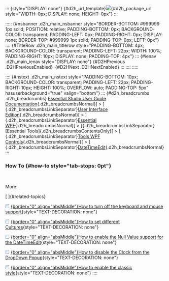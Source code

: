 ::: {style="DISPLAY: none"}
[](ms-xhelp:///?Id=d2h_url_template){#d2h_url_template}![](!package_url!){#d2h_package_url style="WIDTH: 0px; DISPLAY: none; HEIGHT: 0px"}
:::

::::: {#nsbanner .d2h_main_nsbanner style="BORDER-BOTTOM: #999999 1px solid; POSITION: relative; PADDING-BOTTOM: 0px; BACKGROUND-COLOR: transparent; PADDING-LEFT: 0px; PADDING-RIGHT: 0px; DISPLAY: none; BORDER-TOP: #999999 1px solid; PADDING-TOP: 0px; LEFT: 0px"}
:::: {#TitleRow .d2h_main_titlerow style="PADDING-BOTTOM: 4px; BACKGROUND-COLOR: transparent; PADDING-LEFT: 22px; WIDTH: 100%; PADDING-RIGHT: 10px; DISPLAY: none; PADDING-TOP: 4px"}
::: {#ienav .d2h_main_ienav style="DISPLAY: none"}
[](ms-xhelp:///?Id=3eaa9fba-7f53-46f2-8ca4-7ab68bf84216){#D2HPrevious .D2HPreviousEnabled}  [](ms-xhelp:///?Id=74a6d6aa-7a1a-4776-928d-59b34d49d0cb){#D2HNext .D2HNextEnabled}
:::
::::
:::::

:::: {#nstext .d2h_main_nstext style="PADDING-BOTTOM: 10px; BACKGROUND-COLOR: transparent; PADDING-LEFT: 22px; PADDING-RIGHT: 10px; HEIGHT: 100%; OVERFLOW: auto; PADDING-TOP: 5px" hasuserbackground="true" valign="bottom"}
::: {#d2h_breadcrumbs .d2h_breadcrumbs}
[Essential Studio User Guide Documentation](ms-xhelp:///?Id=12457748-09e3-4d74-a240-8e049cedf030){.d2h_breadcrumbsNormal}[ \> ]{.d2h_breadcrumbsLinkSeparator}[User Interface Edition](ms-xhelp:///?Id=c29296b7-531c-413b-a0ec-488ca1f7f669){.d2h_breadcrumbsNormal}[ \> ]{.d2h_breadcrumbsLinkSeparator}[Essential WPF](ms-xhelp:///?Id=7f4f82c5-151c-4262-94d0-75c4626c77bc){.d2h_breadcrumbsNormal}[ \> ]{.d2h_breadcrumbsLinkSeparator}[Essential Tools]{.d2h_breadcrumbsContentsOnly}[ \> ]{.d2h_breadcrumbsLinkSeparator}[Tools WPF Controls](ms-xhelp:///?Id=2ea58a12-9426-4a63-96b4-89eb80232c2c){.d2h_breadcrumbsNormal}[ \> ]{.d2h_breadcrumbsLinkSeparator}[DateTimeEdit](ms-xhelp:///?Id=e4a62a43-35f6-401b-84f0-357793987e2e){.d2h_breadcrumbsNormal}
:::

### How To {#how-to style="tab-stops: 0pt"}

 

More:

[ ]{#related-topics}

[![](button.gif){border="0" align="absMiddle"}How to turn off the keyboard and mouse support](ms-xhelp:///?Id=8a725aba-4d35-4eda-9c6c-e9f2f0898be0){style="TEXT-DECORATION: none"}

[![](button.gif){border="0" align="absMiddle"}How to set different Cultures](ms-xhelp:///?Id=548342f8-31ec-450f-b063-0d19d27c01c4){style="TEXT-DECORATION: none"}

[![](button.gif){border="0" align="absMiddle"}How to enable the Null Value support for the DateTimeEdit](ms-xhelp:///?Id=4cf46c2c-14f1-4e2e-b9a8-9619ab9f80d4){style="TEXT-DECORATION: none"}

[![](button.gif){border="0" align="absMiddle"}How to disable the Clock from the DropDown Popup](ms-xhelp:///?Id=861e3b26-37d9-4797-bd05-959da31252a7){style="TEXT-DECORATION: none"}

[![](button.gif){border="0" align="absMiddle"}How to enable the classic style](ms-xhelp:///?Id=abb2da47-9ee0-4726-94cb-0d28a780fc58){style="TEXT-DECORATION: none"}
::::
